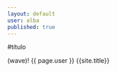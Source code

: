 ```yaml
---
layout: default
user: alba
published: true
---
```



#título

(wave)! {{ page.user }} {{site.title}}

